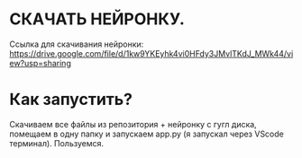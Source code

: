 # СКАЧАТЬ НЕЙРОНКУ.

Ссылка для скачивания нейронки: https://drive.google.com/file/d/1kw9YKEyhk4vi0HFdy3JMvlTKdJ_MWk44/view?usp=sharing

# Как запустить?

Скачиваем все файлы из репозитория + нейронку с гугл диска, помещаем в одну папку и запускаем app.py (я запускал через VScode терминал).
Пользуемся.
